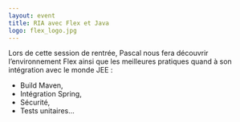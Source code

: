 ```yaml
---
layout: event
title: RIA avec Flex et Java
logo: flex_logo.jpg
---
```

Lors de cette session de rentrée, Pascal nous fera découvrir l’environnement Flex ainsi que les meilleures pratiques quand à son intégration avec le monde JEE :
* Build Maven,
* Intégration Spring,
* Sécurité,
* Tests unitaires...